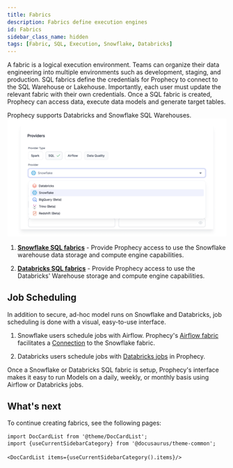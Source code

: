 ```yaml
---
title: Fabrics
description: Fabrics define execution engines
id: Fabrics
sidebar_class_name: hidden
tags: [Fabric, SQL, Execution, Snowflake, Databricks]
---
```


A fabric is a logical execution environment. Teams can organize their data engineering into multiple environments such as development, staging, and production. SQL fabrics define the credentials for Prophecy to connect to the SQL Warehouse or Lakehouse. Importantly, each user must update the relevant fabric with their own credentials. Once a SQL fabric is created, Prophecy can access data, execute data models and generate target tables.

Prophecy supports Databricks and Snowflake SQL Warehouses.
![Providers](./img/Providers.png)

1. **[Snowflake SQL fabrics](./snowflake.md)** - Provide Prophecy access to use the Snowflake warehouse data storage and compute engine capabilities.

2. **[Databricks SQL fabrics](./databricks.md)** - Provide Prophecy access to use the Databricks' Warehouse storage and compute engine capabilities.

## Job Scheduling

In addition to secure, ad-hoc model runs on Snowflake and Databricks, job scheduling is done with a visual, easy-to-use interface.

1. Snowflake users schedule jobs with Airflow. Prophecy's [Airflow fabric](/docs/Orchestration/airflow/setup/setup.md) facilitates a [Connection](/docs/Orchestration/airflow/setup/mwaa.md#setting-up-snowflake-connection) to the Snowflake fabric.

2. Databricks users schedule jobs with [Databricks jobs](/docs/Orchestration/databricks-jobs.md) in Prophecy.

Once a Snowflake or Databricks SQL fabric is setup, Prophecy's interface makes it easy to run Models on a daily, weekly, or monthly basis using Airflow or Databricks jobs.

## What's next

To continue creating fabrics, see the following pages:

```mdx-code-block
import DocCardList from '@theme/DocCardList';
import {useCurrentSidebarCategory} from '@docusaurus/theme-common';

<DocCardList items={useCurrentSidebarCategory().items}/>
```

